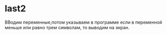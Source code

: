 # last2
ВВодим переменные,потом указываем в программе если в переменной меньше или равно трем символам, то выводим на экран.
